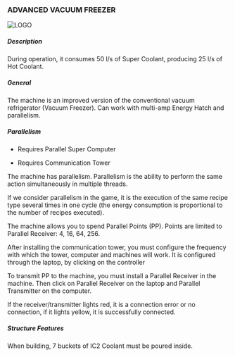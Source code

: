 ### ADVANCED VACUUM FREEZER
![LOGO](https://gtimpact.space/media/gregtech/ParFreez.png)
##### Description
During operation, it consumes 50 l/s of Super Coolant, producing 25 l/s of Hot Coolant.
##### General
The machine is an improved version of the conventional vacuum refrigerator (Vacuum Freezer). Can work with multi-amp Energy Hatch and parallelism.
##### Parallelism
- Requires Parallel Super Computer

- Requires Communication Tower

The machine has parallelism. Parallelism is the ability to perform the same action simultaneously in multiple threads.

If we consider parallelism in the game, it is the execution of the same recipe type several times in one cycle (the energy consumption is proportional to the number of recipes executed).
The machine allows you to spend Parallel Points (PP). Points are limited to Parallel Receiver: 4, 16, 64, 256.

After installing the communication tower, you must configure the frequency with which the tower, computer and machines will work. It is configured through the laptop, by clicking on the controller
To transmit PP to the machine, you must install a Parallel Receiver in the machine. Then click on Parallel Receiver on the laptop and Parallel Transmitter on the computer.

If the receiver/transmitter lights red, it is a connection error or no connection, if it lights yellow, it is successfully connected.
##### Structure Features
When building, 7 buckets of IC2 Coolant must be poured inside.
